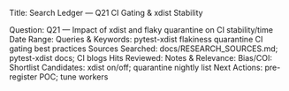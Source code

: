 Title: Search Ledger — Q21 CI Gating & xdist Stability

Question: Q21 — Impact of xdist and flaky quarantine on CI stability/time
Date Range:
Queries & Keywords: pytest-xdist flakiness quarantine CI gating best practices
Sources Searched: docs/RESEARCH_SOURCES.md; pytest-xdist docs; CI blogs
Hits Reviewed:
Notes & Relevance:
Bias/COI:
Shortlist Candidates: xdist on/off; quarantine nightly list
Next Actions: pre-register POC; tune workers

